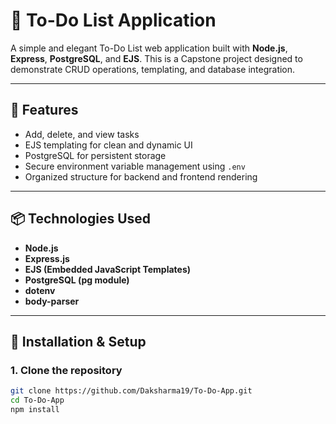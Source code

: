 # 📝 To-Do List Application

A simple and elegant To-Do List web application built with **Node.js**, **Express**, **PostgreSQL**, and **EJS**. This is a Capstone project designed to demonstrate CRUD operations, templating, and database integration.

---

## 🚀 Features

- Add, delete, and view tasks
- EJS templating for clean and dynamic UI
- PostgreSQL for persistent storage
- Secure environment variable management using `.env`
- Organized structure for backend and frontend rendering

---

## 📦 Technologies Used

- **Node.js**
- **Express.js**
- **EJS (Embedded JavaScript Templates)**
- **PostgreSQL (pg module)**
- **dotenv**
- **body-parser**

---

## 🔧 Installation & Setup

### 1. Clone the repository

```bash
git clone https://github.com/Daksharma19/To-Do-App.git
cd To-Do-App
npm install
